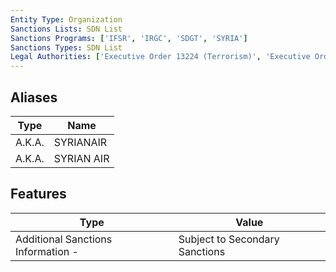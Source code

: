 ```yaml
---
Entity Type: Organization
Sanctions Lists: SDN List
Sanctions Programs: ['IFSR', 'IRGC', 'SDGT', 'SYRIA']
Sanctions Types: SDN List
Legal Authorities: ['Executive Order 13224 (Terrorism)', 'Executive Order 13582 (Syria)', 'TRA']
---
```


## Aliases
| Type  | Name      | 
|-------|-----------|
| A.K.A. | SYRIANAIR |
| A.K.A. | SYRIAN AIR |

## Features
| Type  | Value      |
|-------|------------|
| Additional Sanctions Information - | Subject to Secondary Sanctions |
